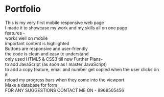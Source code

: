 # Portfolio
This is my very first mobile responsive web page <br>
I made it to showcase my work and my skills all on one page <br>
features - <br>
works well on mobile <br>
important content is highlighted <br>
Buttons are responsive and user-friendly <br> 
the code is clean and easy to understand <br>
only used HTML5 & CSS3 till now 
Further Plans- <br>
to add JavaScript (as soon as I master JavaScript) <br>
to add a copy feature, email and number get copied when the user clicks on it <br>
reload my progress bars when they come into the viewport <br>
Make a database for form <br>
FOR ANY SUGGESTIONS CONTACT ME ON - 8968505456
